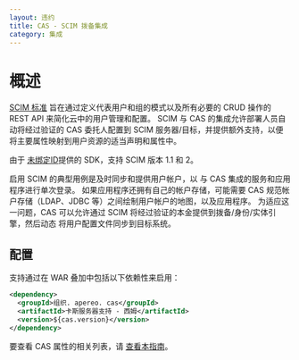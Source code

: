 ```yaml
---
layout: 违约
title: CAS - SCIM 拨备集成
category: 集成
---
```


# 概述

[SCIM 标准](http://www.simplecloud.info/) 旨在通过定义代表用户和组的模式以及所有必要的 CRUD 操作的 REST API 来简化云中的用户管理和配置。 SCIM 与 CAS 的集成允许部署人员自动将经过验证的 CAS 委托人配置到 SCIM 服务器/目标，并提供额外支持，以便将主要属性映射到用户资源的适当声明和属性中。

由于 [未绑定ID](https://github.com/PingIdentity)提供的 SDK，支持 SCIM 版本 1.1 和 2。

启用 SCIM 的典型用例是及时同步和提供用户帐户，以 与 CAS 集成的服务和应用程序进行单次登录。 如果应用程序还拥有自己的帐户存储，可能需要 CAS 规范帐户存储（LDAP、JDBC 等）之间绘制用户帐户的地图，以及应用程序。 为适应这一问题，CAS 可以允许通过 SCIM 将经过验证的本金提供到拨备/身份/实体引擎，然后动态 将用户配置文件同步到目标系统。

## 配置

支持通过在 WAR 叠加中包括以下依赖性来启用：

```xml
<dependency>
  <groupId>组织. apereo. cas</groupId>
  <artifactId>卡斯服务器支持 - 西姆</artifactId>
  <version>${cas.version}</version>
</dependency>
```

要查看 CAS 属性的相关列表，请 [查看本指南](../configuration/Configuration-Properties.html#provisioning)。
